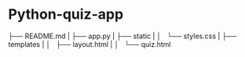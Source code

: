 # Python-quiz-app


├── README.md
|
├── app.py
|
├── static
|
│   └── styles.css
|
├── templates
|
│   ├── layout.html
|
│   └── quiz.html



